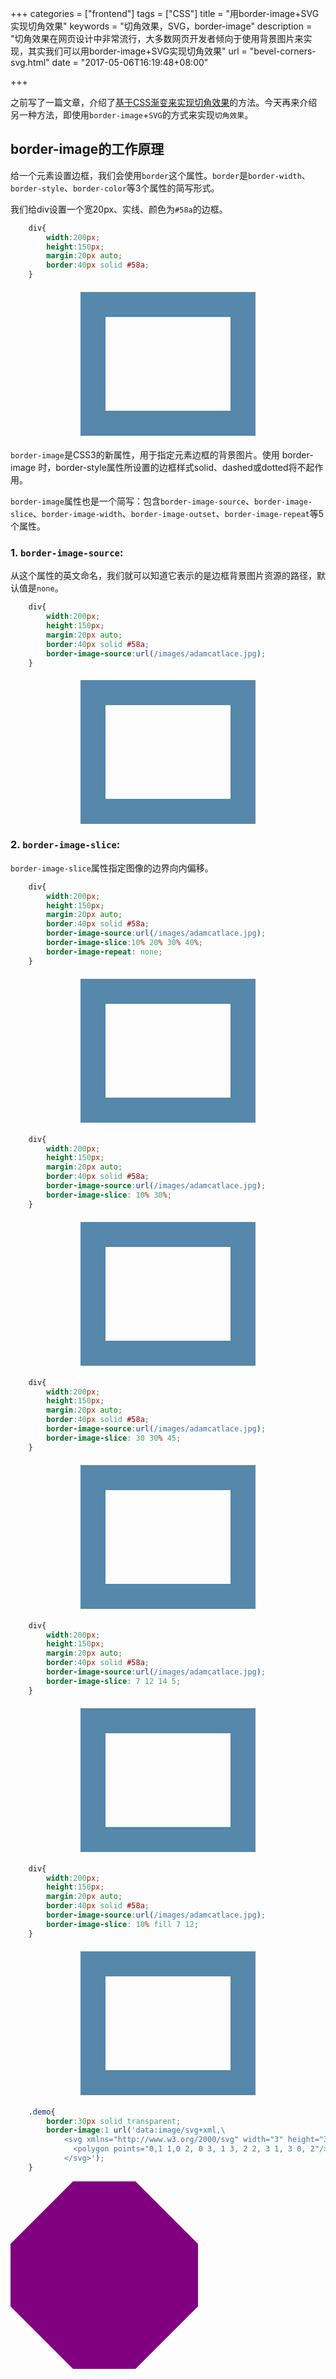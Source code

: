 +++
categories = ["frontend"]
tags = ["CSS"]
title = "用border-image+SVG实现切角效果"
keywords = "切角效果，SVG，border-image"
description = "切角效果在网页设计中非常流行，大多数网页开发者倾向于使用背景图片来实现，其实我们可以用border-image+SVG实现切角效果"
url = "bevel-corners-svg.html"
date = "2017-05-06T16:19:48+08:00"

+++

之前写了一篇文章，介绍了[基于CSS渐变来实现切角效果](http://www.wangxingfeng.com/bevel-corners.html)的方法。今天再来介绍另一种方法，即使用`border-image`+`SVG`的方式来实现`切角效果`。

##  border-image的工作原理
给一个元素设置边框，我们会使用`border`这个属性。`border`是`border-width`、`border-style`、`border-color`等3个属性的简写形式。

我们给div设置一个宽20px、实线、颜色为`#58a`的边框。

```css
	div{
		width:200px;
		height:150px; 
		margin:20px auto;
		border:40px solid #58a;
	}
```
<div style="width:200px; height:150px; margin:20px auto; border:40px solid #58a;"></div>


`border-image`是CSS3的新属性，用于指定元素边框的背景图片。使用 border-image 时，border-style属性所设置的边框样式solid、dashed或dotted将不起作用。

`border-image`属性也是一个简写：包含`border-image-source`、`border-image-slice`、`border-image-width`、`border-image-outset`、`border-image-repeat`等5个属性。

### 1. `border-image-source`: 

从这个属性的英文命名，我们就可以知道它表示的是边框背景图片资源的路径，默认值是`none`。

```css
	div{
		width:200px;
		height:150px;
		margin:20px auto;
		border:40px solid #58a;
		border-image-source:url(/images/adamcatlace.jpg);
	}
```

<div style="width:200px; height:150px; margin:20px auto; border:40px solid #58a; border-image-source:url(/images/adamcatlace.jpg)"></div>


### 2. `border-image-slice`: 

`border-image-slice`属性指定图像的边界向内偏移。


```css
	div{
		width:200px;
		height:150px;
		margin:20px auto;
		border:40px solid #58a;
		border-image-source:url(/images/adamcatlace.jpg);
		border-image-slice:10% 20% 30% 40%; 
		border-image-repeat: none;
	}
```

<div style="width:200px; height:150px; margin:20px auto; border:40px solid #58a; border-image:url(/images/adamcatlace.jpg);border-image-slice:10% 20% 30% 40%; border-image-repeat: round stretch;"></div>


```css
	div{
		width:200px;
		height:150px;
		margin:20px auto;
		border:40px solid #58a;
		border-image-source:url(/images/adamcatlace.jpg);
		border-image-slice: 10% 30%;
	}
```

<div style="width:200px; height:150px; margin:20px auto; border:40px solid #58a; border-image:url(/images/adamcatlace.jpg); border-image-slice: 10% 30%;"></div>


```css
	div{
		width:200px;
		height:150px;
		margin:20px auto;
		border:40px solid #58a;
		border-image-source:url(/images/adamcatlace.jpg);
		border-image-slice: 30 30% 45;
	}
```

<div style="width:200px; height:150px; margin:20px auto; border:40px solid #58a; border-image:url(/images/adamcatlace.jpg); border-image-slice: 30 30% 45;"></div>

```css
	div{
		width:200px;
		height:150px;
		margin:20px auto;
		border:40px solid #58a;
		border-image-source:url(/images/adamcatlace.jpg);
		border-image-slice: 7 12 14 5; 
	}
```

<div style="width:200px; height:150px; margin:20px auto; border:40px solid #58a; border-image:url(/images/adamcatlace.jpg); border-image-slice: 7 12 14 5; "></div>

```css
	div{
		width:200px;
		height:150px;
		margin:20px auto;
		border:40px solid #58a;
		border-image-source:url(/images/adamcatlace.jpg);
		border-image-slice: 10% fill 7 12; 
	}
```

<div style="width:200px; height:150px; margin:20px auto; border:40px solid #58a; border-image:url(/images/adamcatlace.jpg); border-image-slice: border-image-slice: 10% fill 7 12; "></div>



```css
    .demo{
        border:30px solid transparent;
        border-image:1 url('data:image/svg+xml,\
            <svg xmlns="http://www.w3.org/2000/svg" width="3" height="3" fill="red">\
              <polygon points="0,1 1,0 2, 0 3, 1 3, 2 2, 3 1, 3 0, 2"/>\
            </svg>');
    }
```

<svg xmlns="http://www.w3.org/2000/svg" width="300" height="300" fill="purple">
    <polygon points="0, 100 100, 0 200, 0 300, 100 300, 200 200, 300 100, 300 0, 200"/>
</svg>
<div class="demo bevel-corners-8">
</div>

<div>
	
</div>
